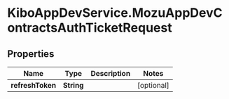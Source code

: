 # KiboAppDevService.MozuAppDevContractsAuthTicketRequest

## Properties

Name | Type | Description | Notes
------------ | ------------- | ------------- | -------------
**refreshToken** | **String** |  | [optional] 


